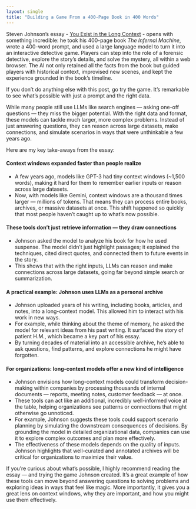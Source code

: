 ```yaml
---
layout: single
title: "Building a Game From a 400-Page Book in 400 Words"
---
```


Steven Johnson’s essay - [You Exist in the Long Context](https://thelongcontext.com/) - opens with something incredible: he took his 400-page book *The Infernal Machine*, wrote a 400-word prompt, and used a large language model to turn it into an interactive detective game. Players can step into the role of a forensic detective, explore the story’s details, and solve the mystery, all within a web browser. The AI not only retained all the facts from the book but guided players with historical context, improvised new scenes, and kept the experience grounded in the book’s timeline.  

If you don’t do anything else with this post, go try the game. It’s remarkable to see what’s possible with just a prompt and the right data.  

While many people still use LLMs like search engines — asking one-off questions — they miss the bigger potential. With the right data and format, these models can tackle much larger, more complex problems. Instead of just answering questions, they can reason across large datasets, make connections, and simulate scenarios in ways that were unthinkable a few years ago.   

Here are my key take-aways from the essay:

#### Context windows expanded faster than people realize  
- A few years ago, models like GPT-3 had tiny context windows (~1,500 words), making it hard for them to remember earlier inputs or reason across large datasets.  
- Now, with models like Gemini, context windows are a thousand times larger — millions of tokens. That means they can process entire books, archives, or massive datasets at once. This shift happened so quickly that most people haven’t caught up to what’s now possible.  

#### These tools don’t just retrieve information — they draw connections  
- Johnson asked the model to analyze his book for how he used suspense. The model didn’t just highlight passages; it explained the techniques, cited direct quotes, and connected them to future events in the story.  
- This shows that with the right inputs, LLMs can reason and make connections across large datasets, going far beyond simple search or summarization.  

#### A practical example: Johnson uses LLMs as a personal archive  
- Johnson uploaded years of his writing, including books, articles, and notes, into a long-context model. This allowed him to interact with his work in new ways.  
- For example, while thinking about the theme of memory, he asked the model for relevant ideas from his past writing. It surfaced the story of patient H.M., which became a key part of his essay.  
- By turning decades of material into an accessible archive, he’s able to ask questions, find patterns, and explore connections he might have forgotten.  

#### For organizations: long-context models offer a new kind of intelligence  
- Johnson envisions how long-context models could transform decision-making within companies by processing thousands of internal documents — reports, meeting notes, customer feedback — at once.  
- These tools can act like an additional, incredibly well-informed voice at the table, helping organizations see patterns or connections that might otherwise go unnoticed.  
- For example, Johnson suggests these tools could support scenario planning by simulating the downstream consequences of decisions. By grounding the model in detailed organizational data, companies can use it to explore complex outcomes and plan more effectively.  
- The effectiveness of these models depends on the quality of inputs. Johnson highlights that well-curated and annotated archives will be critical for organizations to maximize their value.  

If you’re curious about what’s possible, I highly recommend reading the essay — and trying the game Johnson created. It’s a great example of how these tools can move beyond answering questions to solving problems and exploring ideas in ways that feel like magic. More importantly, it gives you a great lens on context windows, why they are important, and how you might use them effectively.